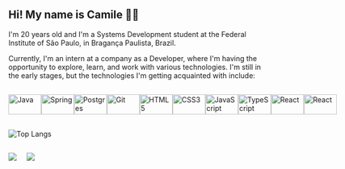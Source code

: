 ## Hi! My name is Camile 👋🥰
I'm 20 years old and I'm a Systems Development student at the Federal Institute of São Paulo, in Bragança Paulista, Brazil.

Currently, I'm an intern at a company as a Developer, where I'm having the opportunity to explore, learn, and work with various technologies. I'm still in the early stages, but the technologies I'm getting acquainted with include:
##
<div id="icons" style="display: flex; justify-content: space-around; align-items: center;">
  <img align="center" src="https://cdn.jsdelivr.net/gh/devicons/devicon/icons/java/java-plain.svg" alt="Java" width="65" height="40" />
  <img align="center" src="https://cdn.jsdelivr.net/gh/devicons/devicon/icons/spring/spring-original.svg" alt="Spring" width="65" height="40" />
  <img align="center" src="https://cdn.jsdelivr.net/gh/devicons/devicon/icons/postgresql/postgresql-plain.svg" alt="Postgres" width="65" height="40" />
  <img align="center" src="https://cdn.jsdelivr.net/gh/devicons/devicon/icons/git/git-original.svg" alt="Git" width="65" height="40" />
  <img align="center" src="https://cdn.jsdelivr.net/gh/devicons/devicon/icons/html5/html5-original.svg" alt="HTML5" width="65" height="40" />
  <img align="center" src="https://cdn.jsdelivr.net/gh/devicons/devicon/icons/css3/css3-original.svg" alt="CSS3" width="65" height="40" />
  <img align="center" src="https://cdn.jsdelivr.net/gh/devicons/devicon/icons/javascript/javascript-plain.svg" alt="JavaScript" width="65" height="40" />
  <img align="center" src="https://cdn.jsdelivr.net/gh/devicons/devicon/icons/typescript/typescript-plain.svg" alt="TypeScript" width="65" height="40" />
  <img align="center" src="https://cdn.jsdelivr.net/gh/devicons/devicon/icons/react/react-original.svg" alt="React" width="65" height="40" />
  <img align="center" src="https://cdn.jsdelivr.net/gh/devicons/devicon/icons/bootstrap/bootstrap-original.svg" alt="React" width="65" height="40" />
</div>

##

   ![Top Langs](https://github-readme-stats.vercel.app/api/top-langs/?username=CamileLFM&langs_count=8&theme=jolly)
##
<div>
  <a href="https://www.linkedin.com/in/camile-macedo-a24034214?utm_source=share&utm_campaign=share_via&utm_content=profile&utm_medium=android_app" target="blank">
   <img src="https://img.shields.io/badge/LinkedIn-0077B5?style=for-the-badge&logo=linkedin&logoColor=white"></a> &nbsp &nbsp
  <a href="https://instagram.com/c_mile_?igshid=OGQ5ZDc2ODk2ZA=="><img src="https://img.shields.io/badge/Instagram-E4405F?style=for-the-badge&logo=instagram&logoColor=white"></a>
</div>


<!--
  <img align="center" src="https://cdn.jsdelivr.net/gh/devicons/devicon/icons/python/python-plain.svg" alt="Python" width="65" height="40" />
  
-->

